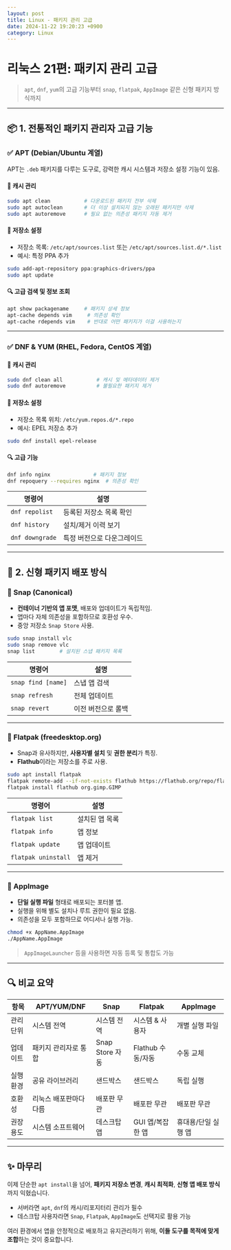 ```yaml
---
layout: post
title: Linux - 패키지 관리 고급
date: 2024-11-22 19:20:23 +0900
category: Linux
---
```

# 리눅스 21편: 패키지 관리 고급

> `apt`, `dnf`, `yum`의 고급 기능부터 `snap`, `flatpak`, `AppImage` 같은 신형 패키지 방식까지

---

## 📦 1. 전통적인 패키지 관리자 고급 기능

### ✅ APT (Debian/Ubuntu 계열)

APT는 `.deb` 패키지를 다루는 도구로, 강력한 캐시 시스템과 저장소 설정 기능이 있음.

#### 🔧 캐시 관리

```bash
sudo apt clean           # 다운로드된 패키지 전부 삭제
sudo apt autoclean       # 더 이상 설치되지 않는 오래된 패키지만 삭제
sudo apt autoremove      # 필요 없는 의존성 패키지 자동 제거
```

#### 📝 저장소 설정

- 저장소 목록: `/etc/apt/sources.list` 또는 `/etc/apt/sources.list.d/*.list`
- 예시: 특정 PPA 추가
```bash
sudo add-apt-repository ppa:graphics-drivers/ppa
sudo apt update
```

#### 🔍 고급 검색 및 정보 조회

```bash
apt show packagename     # 패키지 상세 정보
apt-cache depends vim     # 의존성 확인
apt-cache rdepends vim    # 반대로 어떤 패키지가 이걸 사용하는지
```

---

### ✅ DNF & YUM (RHEL, Fedora, CentOS 계열)

#### 🔧 캐시 관리

```bash
sudo dnf clean all           # 캐시 및 메타데이터 제거
sudo dnf autoremove          # 불필요한 패키지 제거
```

#### 📝 저장소 설정

- 저장소 목록 위치: `/etc/yum.repos.d/*.repo`
- 예시: EPEL 저장소 추가
```bash
sudo dnf install epel-release
```

#### 🔍 고급 기능

```bash
dnf info nginx              # 패키지 정보
dnf repoquery --requires nginx  # 의존성 확인
```

| 명령어 | 설명 |
|--------|------|
| `dnf repolist` | 등록된 저장소 목록 확인 |
| `dnf history`  | 설치/제거 이력 보기 |
| `dnf downgrade` | 특정 버전으로 다운그레이드 |

---

## 🚀 2. 신형 패키지 배포 방식

### 🔹 Snap (Canonical)

- **컨테이너 기반의 앱 포맷**, 배포와 업데이트가 독립적임.
- 앱마다 자체 의존성을 포함하므로 호환성 우수.
- 중앙 저장소 `Snap Store` 사용.

```bash
sudo snap install vlc
sudo snap remove vlc
snap list        # 설치된 스냅 패키지 목록
```

| 명령어 | 설명 |
|--------|------|
| `snap find [name]` | 스냅 앱 검색 |
| `snap refresh`     | 전체 업데이트 |
| `snap revert`      | 이전 버전으로 롤백 |

---

### 🔹 Flatpak (freedesktop.org)

- Snap과 유사하지만, **사용자별 설치** 및 **권한 분리**가 특징.
- **Flathub**이라는 저장소를 주로 사용.

```bash
sudo apt install flatpak
flatpak remote-add --if-not-exists flathub https://flathub.org/repo/flathub.flatpakrepo
flatpak install flathub org.gimp.GIMP
```

| 명령어 | 설명 |
|--------|------|
| `flatpak list`       | 설치된 앱 목록 |
| `flatpak info`       | 앱 정보 |
| `flatpak update`     | 앱 업데이트 |
| `flatpak uninstall`  | 앱 제거 |

---

### 🔹 AppImage

- **단일 실행 파일** 형태로 배포되는 포터블 앱.
- 실행을 위해 별도 설치나 루트 권한이 필요 없음.
- 의존성을 모두 포함하므로 어디서나 실행 가능.

```bash
chmod +x AppName.AppImage
./AppName.AppImage
```

> `AppImageLauncher` 등을 사용하면 자동 등록 및 통합도 가능

---

## 🔍 비교 요약

| 항목 | APT/YUM/DNF | Snap | Flatpak | AppImage |
|------|-------------|------|---------|----------|
| 관리 단위 | 시스템 전역 | 시스템 전역 | 시스템 & 사용자 | 개별 실행 파일 |
| 업데이트 | 패키지 관리자로 통합 | Snap Store 자동 | Flathub 수동/자동 | 수동 교체 |
| 실행 환경 | 공유 라이브러리 | 샌드박스 | 샌드박스 | 독립 실행 |
| 호환성 | 리눅스 배포판마다 다름 | 배포판 무관 | 배포판 무관 | 배포판 무관 |
| 권장 용도 | 시스템 소프트웨어 | 데스크탑 앱 | GUI 앱/복잡한 앱 | 휴대용/단일 실행 앱 |

---

## ✨ 마무리

이제 단순한 `apt install`을 넘어, **패키지 저장소 변경**, **캐시 최적화**, **신형 앱 배포 방식**까지 익혔습니다.

- 서버라면 `apt`, `dnf`의 캐시/리포지터리 관리가 필수
- 데스크탑 사용자라면 `Snap`, `Flatpak`, `AppImage`도 선택지로 활용 가능

여러 환경에서 앱을 안정적으로 배포하고 유지관리하기 위해, **이들 도구를 목적에 맞게 조합**하는 것이 중요합니다.